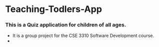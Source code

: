 # Teaching-Todlers-App

### This is a Quiz application for children of all ages. 
- It is a group project for the CSE 3310 Software Development course.
- 
